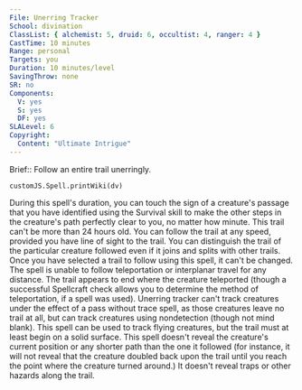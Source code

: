 ```yaml
---
File: Unerring Tracker
School: divination
ClassList: { alchemist: 5, druid: 6, occultist: 4, ranger: 4 }
CastTime: 10 minutes
Range: personal
Targets: you
Duration: 10 minutes/level
SavingThrow: none
SR: no
Components:
  V: yes
  S: yes
  DF: yes
SLALevel: 6
Copyright:
  Content: "Ultimate Intrigue"
---
```

Brief:: Follow an entire trail unerringly.

```dataviewjs
customJS.Spell.printWiki(dv)
```

During this spell's duration, you can touch the sign of a creature's passage that you have identified using the Survival skill to make the other steps in the creature's path perfectly clear to you, no matter how minute. This trail can't be more than 24 hours old. You can follow the trail at any speed, provided you have line of sight to the trail. You can distinguish the trail of the particular creature followed even if it joins and splits with other trails. Once you have selected a trail to follow using this spell, it can't be changed.  The spell is unable to follow teleportation or interplanar travel for any distance. The trail appears to end where the creature teleported (though a successful Spellcraft check allows you to determine the method of teleportation, if a spell was used). Unerring tracker can't track creatures under the effect of a pass without trace spell, as those creatures leave no trail at all, but can track creatures using nondetection (though not mind blank).  This spell can be used to track flying creatures, but the trail must at least begin on a solid surface.  This spell doesn't reveal the creature's current position or any shorter path than the one it followed (for instance, it will not reveal that the creature doubled back upon the trail until you reach the point where the creature turned around.) It doesn't reveal traps or other hazards along the trail.
